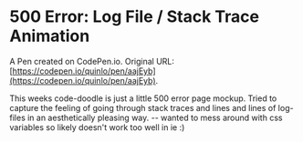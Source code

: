 # 500 Error:  Log File / Stack Trace Animation

A Pen created on CodePen.io. Original URL: [https://codepen.io/quinlo/pen/aajEyb](https://codepen.io/quinlo/pen/aajEyb).

This weeks code-doodle is just a little 500 error page mockup.  Tried to capture the feeling of going through stack traces and lines and lines of log-files in an aesthetically pleasing way. -- wanted to mess around with css variables so likely doesn't work too well in ie :)
